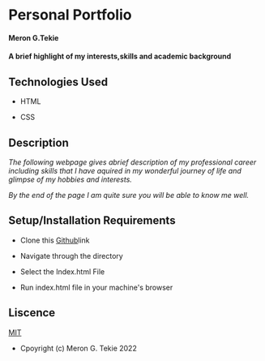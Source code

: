 # Personal Portfolio

#### Meron G.Tekie

#### A brief highlight of my interests,skills and academic background

## Technologies Used

- HTML

- CSS

## Description

_The following webpage gives abrief description of my professional career including skills that I have aquired in my wonderful journey of life and glimpse of my hobbies and interests._

_By the end of the page I am quite sure you will be able to know me well._

## Setup/Installation Requirements

- Clone this [Github](https://github.com/MeronTekie/Personal-Portfolio.git)link

- Navigate through the directory

- Select the Index.html File

- Run index.html file in your machine's browser

## Liscence

[MIT](https://opensource.org/licenses/MIT)

- Cpoyright (c) Meron G. Tekie 2022
